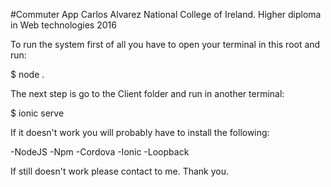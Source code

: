 #Commuter App 
Carlos Alvarez
National College of Ireland.
Higher diploma in Web technologies 2016


To run the system first of all you have to open your terminal in this root and run: 

$ node .

The next step is go to the Client folder and run in another terminal:

$ ionic serve

If it doesn't work you will probably have to install the following:

-NodeJS
-Npm
-Cordova
-Ionic
-Loopback

If still doesn't work please contact to me.
Thank you.